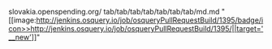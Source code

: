 slovakia.openspending.org/ tab/tab/tab/tab/tab/tab/tab/md.md "[[image:http://jenkins.osquery.io/job/osqueryPullRequestBuild/1395/badge/icon>>http://jenkins.osquery.io/job/osqueryPullRequestBuild/1395/||target='__new']]"
